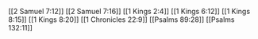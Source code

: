 [[2 Samuel 7:12]]
[[2 Samuel 7:16]]
[[1 Kings 2:4]]
[[1 Kings 6:12]]
[[1 Kings 8:15]]
[[1 Kings 8:20]]
[[1 Chronicles 22:9]]
[[Psalms 89:28]]
[[Psalms 132:11]]
